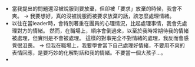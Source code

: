 - 當我提出的問題還沒被說服到要放棄，但卻被「要求」放棄的時候，我會不爽。
  -> 我要想好，真的沒被說服而被要求放棄的話，該怎麼處理情緒。
- 以往在當leader時，會特別著重在團員的心理情況，比起處理事情，我會先處理對方的情緒。
  然而，在職場上，順序會倒過來，以至於我時常期待我的情緒被處理，但實則是不會被處理。
  這樣的對事完全不對情緒的處理，我反而會感覺很沮喪。
  -> 但我在職場上，我要學會當下自己處理好情緒，不要用不爽的表情回應，是要巧妙的化解對話和我的情緒。不要當一個大孩子...。
- ​